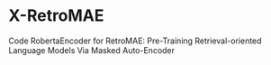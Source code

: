 # X-RetroMAE
Code RobertaEncoder for RetroMAE: Pre-Training Retrieval-oriented Language Models Via Masked Auto-Encoder

